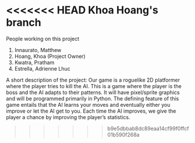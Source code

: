 <<<<<<< HEAD
Khoa Hoang's branch
=======
People working on this project

 1. Innaurato, Matthew
 2. Hoang, Khoa (Project Owner)
 3. Kwatra, Pratham
 4. Estrella, Adrienne Lhuc

A short description of the project:
Our game is a roguelike 2D platformer where the player tries to kill the AI. 
This is a game where the player is the boss and the AI adapts to their patterns. 
It will have pixel/sprite graphics and will be programmed primarily in Python. 
The defining feature of this game entails that the AI learns your moves and 
eventually either you improve or let the AI get to you. 
Each time the AI improves, 
we give the player a chance by improving the player’s statistics.
>>>>>>> b9e5dbbab8dc89eaa14cf99f0ffcf01b590f268a
